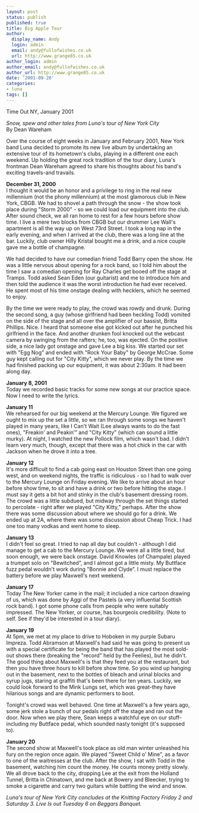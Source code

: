```yaml
---
layout: post
status: publish
published: true
title: Big Apple Tour
author:
  display_name: Andy
  login: admin
  email: andy@fullofwishes.co.uk
  url: http://www.grange85.co.uk
author_login: admin
author_email: andy@fullofwishes.co.uk
author_url: http://www.grange85.co.uk
date: '2001-09-20'
categories:
- luna
tags: []
---
```

Time Out NY, January 2001

_Snow, spew and other tales from Luna's tour of New York City_  
By Dean Wareham

Over the course of eight weeks in January and February 2001, New York band
Luna decided to promote its new live album by undertaking an extensive tour of
its hometown's clubs, playing in a different one each weekend. Up holding the
great rock tradition of the tour diary, Luna's frontman Dean Wareham agreed to
share his thoughts about his band's exciting travels-and travails.

**December 31, 2000**  
I thought it would be an honor and a privilege to ring in the real new
millennium (not the phony millennium) at the most glamorous club in New York,
CBGB. We had to shovel a path through the snow - the show took place during
"Storm 2000" - so we could load our equipment into the club. After sound
check, we all ran home to rest for a few hours before show time. I live a mere
two blocks from CBGB but our drummer Lee Wall's apartment is all the way up on
West 73rd Street. I took a long nap in the early evening, and when I arrived
at the club, there was a long line at the bar. Luckily, club owner Hilly
Kristal bought me a drink, and a nice couple gave me a bottle of champagne.

We had decided to have our comedian friend Todd Barry open the show. He was a
little nervous about opening for a rock band, so I told him about the time I
saw a comedian opening for Ray Charles get booed off the stage at Tramps. Todd
asked Sean Eden (our guitarist) and me to introduce him and then told the
audience it was the worst introduction he had ever received. He spent most of
his time onstage dealing with hecklers, which he seemed to enjoy.

By the time we were ready to play, the crowd was rowdy and drunk. During the
second song, a guy (whose girlfriend had been heckling Todd) vomited on the
side of the stage and all over the amplifier of our bassist, Britta Phillips.
Nice. I heard that someone else got kicked out after he punched his girlfriend
in the face. And another drunken fool knocked out the webcast camera by
swinging from the rafters; he, too, was ejected. On the positive side, a nice
lady got onstage and gave Lee a big kiss. We started our set with "Egg Nog"
and ended with "Rock Your Baby" by George McCrae. Some guy kept calling out
for "City Kitty", which we never play. By the time we had finished packing up
our equipment, it was about 2:30am. It had been along day.

**January 8, 2001**  
Today we recorded basic tracks for some new songs at our practice space. Now I
need to write the lyrics.

**January 11**  
We rehearsed for our big weekend at the Mercury Lounge. We figured we ought to
mix up the set a little, so we ran through some songs we haven't played in
many years, like I Can't Wait (Lee always wants to do the fast ones),
"Freakin' and Peakin’” and "City Kitty" (which can sound a little murky). At
night, I watched the new Pollock film, which wasn't bad. I didn't learn very
much, though, except that there was a hot chick in the car with Jackson when
he drove it into a tree.

**January 12**  
It's more difficult to find a cab going east on Houston Street than one going
west, and on weekend nights, the traffic is ridiculous - so I had to walk over
to the Mercury Lounge on Friday evening. We like to arrive about an hour
before show time, to sit and have a drink or two before hitting the stage. I
must say it gets a bit hot and stinky in the club's basement dressing room.
The crowd was a little subdued, but midway through the set things started to
percolate - right after we played "City Kitty," perhaps. After the show there
was some discussion about where we should go for a drink. We ended up at 2A,
where there was some discussion about Cheap Trick. I had one too many vodkas
and went home to sleep.

**January 13**  
I didn't feel so great. I tried to nap all day but couldn't - although I did
manage to get a cab to the Mercury Lounge. We were all a little tired, but
soon enough, we were back onstage. David Knowles (of Champale) played a
trumpet solo on "Bewitched”, and I almost got a little misty. My Buttface fuzz
pedal wouldn't work during "Bonnie and Clyde”. I must replace the battery
before we play Maxwell's next weekend.

**January 17**  
Today The New Yorker came in the mail; it included a nice cartoon drawing of
us, which was done by Aggi of the Pastels (a very influential Scottish rock
band). I got some phone calls from people who were suitably impressed. The New
Yorker, or course, has bourgeois credibility. (Note to self. See if they'd be
interested in a tour diary).

**January 19**  
At 5pm, we met at my place to drive to Hoboken in my purple Subaru Impreza.
Todd Abramson at Maxwell's had said he was going to present us with a special
certificate for being the band that has played the most sold-out shows there
(breaking the "record" held by the Feelies), but he didn't. The good thing
about Maxwell's is that they feed you at the restaurant, but then you have
three hours to kill before show time. So you wind up hanging out in the
basement, next to the bottles of bleach and urinal blocks and syrup jugs,
staring at graffiti that's been there for ten years. Luckily, we could look
forward to the Mink Lungs set, which was great-they have hilarious songs and
are dynamic performers to boot.

Tonight's crowd was well behaved. One time at Maxwell's a few years ago, some
jerk stole a bunch of our pedals right off the stage and ran out the door. Now
when we play there, Sean keeps a watchful eye on our stuff-including my
Buttface pedal, which sounded nasty tonight (it's supposed to).

**January 20**  
The second show at Maxwell's took place as old man winter unleashed his fury
on the region once again. We played "Sweet Child o' Mine", as a favor to one
of the waitresses at the club. After the show, I sat with Todd in the
basement, watching him count the money. He counts money pretty slowly. We all
drove back to the city, dropping Lee at the exit from the Holland Tunnel,
Britta in Chinatown, and me back at Bowery and Bleecker, trying to smoke a
cigarette and carry two guitars while battling the wind and snow.

_Luna's tour of New York City concludes at the Knitting Factory Friday 2 and
Saturday 3. Live Is out Tuesday 6 on Beggars Banquet._

